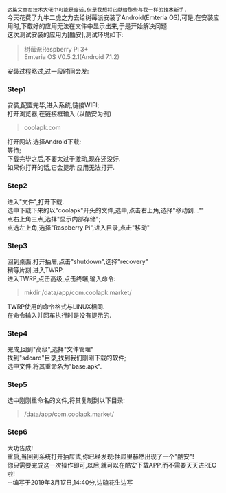 `这篇文章在技术大佬中可能是废话,但是我想将它献给那些与我一样的技术新手.`  
今天花费了九牛二虎之力去给树莓派安装了Android(Emteria OS),可是,在安装应用时,下载好的应用无法在文件中显示出来,于是开始解决问题.  
这次测试安装的应用为[酷安],测试环境如下:  
>树莓派Respberry Pi 3+  
Emteria OS V0.5.2.1(Android 7.1.2)  

安装过程略过,过一段时间会发:  
### Step1  
安装,配置完毕,进入系统,链接WIFI;  
打开浏览器,在链接框输入:(以酷安为例)  
>coolapk.com

打开网站,选择Android下载;  
等待;  
下载完毕之后,不要太过于激动,现在还没好.  
如果你打开的话,它会提示:应用无法打开.  
### Step2  
进入"文件",打开下载.  
选中下载下来的以"coolapk"开头的文件,选中,点击右上角,选择"移动到...""  
点右上角三点,选择"显示内部存储";  
点选左上角,选择"Raspberry Pi",进入目录,点击"移动"  
### Step3  
回到桌面,打开抽屉,点击"shutdown",选择"recovery"  
稍等片刻,进入TWRP.  
进入TWRP,点击高级,点击终端,输入命令:  
>mkdir /data/app/com.coolapk.market/  

TWRP使用的命令格式与LINUX相同.  
在命令输入并回车执行时是没有提示的.  

### Step4
完成,回到"高级",选择"文件管理"  
找到"sdcard"目录,找到我们刚刚下载的软件;  
选中文件,将其重命名为"base.apk".  
### Step5  
选中刚刚重命名的文件,将其复制到以下目录:  
>/data/app/com.coolapk.market/

### Step6
大功告成!  
重启,当回到系统打开抽屉式,你已经发现:抽屉里赫然出现了一个"酷安"!  
你只需要完成这一次操作即可,以后,就可以在酷安下载APP,而不需要天天进REC啦!  
--编写于2019年3月17日,14:40分,边磕花生边写
